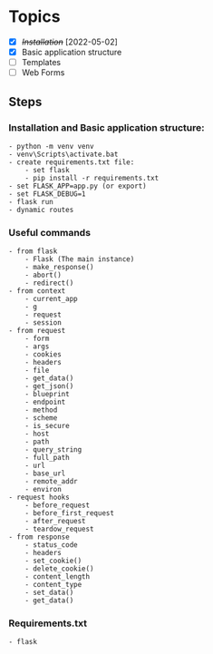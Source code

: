 # Topics
- [x] ~~*Installation*~~ [2022-05-02]
- [x] Basic application structure
- [ ] Templates
- [ ] Web Forms

## Steps

### Installation and Basic application structure:
    - python -m venv venv
    - venv\Scripts\activate.bat
    - create requirements.txt file:
        - set flask
        - pip install -r requirements.txt
    - set FLASK_APP=app.py (or export)
    - set FLASK_DEBUG=1
    - flask run
    - dynamic routes

### Useful commands
    - from flask
        - Flask (The main instance)
        - make_response()
        - abort()
        - redirect()
    - from context
        - current_app
        - g
        - request
        - session
    - from request
        - form
        - args
        - cookies
        - headers
        - file
        - get_data()
        - get_json()
        - blueprint
        - endpoint
        - method
        - scheme
        - is_secure
        - host
        - path
        - query_string
        - full_path
        - url
        - base_url
        - remote_addr
        - environ
    - request hooks
        - before_request
        - before_first_request
        - after_request
        - teardow_request
    - from response
        - status_code
        - headers
        - set_cookie()
        - delete_cookie()
        - content_length
        - content_type
        - set_data()
        - get_data()

### Requirements.txt
    - flask